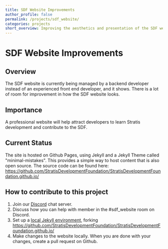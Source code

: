 ```yaml
---
title: SDF Website Improvements
author_profile: false
permalink: /projects/sdf_website/
categories: projects
short_overview: Improving the aesthetics and presentation of the SDF website
---
```

# SDF Website Improvements

## Overview

The SDF website is currently being managed by a backend developer instead of an experienced front end developer, and it shows. There is a lot of room for improvement in how the SDF website looks.

## Importance

A professional website will help attract developers to learn Stratis development and contribute to the SDF.

## Current Status

The site is hosted on Github Pages, using Jekyll and a Jekyll Theme called "minimal-mistakes". This provides a simple way to host content that is also open source. The source code can be found here: https://github.com/StratisDevelopmentFoundation/StratisDevelopmentFoundation.github.io/

## How to contribute to this project

1. Join our [Discord](/discord/) chat server.
2. Discuss how you can help with member in the #sdf_website room on Discord.
3. Set up a [local Jekyll environment](https://help.github.com/articles/setting-up-your-github-pages-site-locally-with-jekyll/), forking https://github.com/StratisDevelopmentFoundation/StratisDevelopmentFoundation.github.io/
4. Make changes to the website locally. When you are done with your changes, create a pull request on Github.